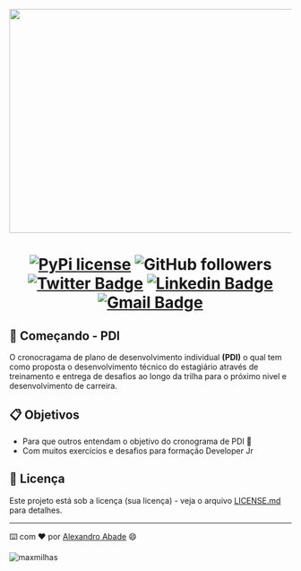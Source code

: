 <p align = "center">
  <img src="https://user-images.githubusercontent.com/5865711/146083004-206f6351-afd2-4a25-8cbf-8dbf27829082.jpeg" data-canonical-src="https://gyazo.com    /eb5c5741b6a9a16c692170a41a49c858.png" width="600" height="400" />

<h1 align="center">
  
[![PyPi license](https://badgen.net/pypi/license/pip/)](https://pypi.com/project/pip/)
![GitHub followers](https://img.shields.io/github/followers/alexandroabade?logo=GitHub)  
[![Twitter Badge](https://img.shields.io/badge/-@alexandroabade-6633cc?style=flat-square&labelColor=6633cc&logo=twitter&logoColor=white&link=https://twitter.com/alexandroabade)](https://twitter.com/alexandroabade) 
[![Linkedin Badge](https://img.shields.io/badge/-alexandro%20abade-6633cc?style=flat-square&logo=Linkedin&logoColor=white&link=https://www.linkedin.com/in/alexandroabade/)](https://www.linkedin.com/in/alexandroabade/) 
[![Gmail Badge](https://img.shields.io/badge/-alexandroabade@gmail.com-6633cc?style=flat-square&logo=Gmail&logoColor=white&link=mailto:alexandroabade@gmail.com)](mailto:alexandro.abade@marxmilhas.com.br)
  
</h1>  

## 🚀 Começando - PDI
O cronocragama de plano de desenvolvimento individual **(PDI)** o qual tem como proposta o desenvolvimento técnico do estagiário através de treinamento e entrega de desafios ao longo da trilha para o próximo nivel e desenvolvimento de carreira.


## 📋 Objetivos

* Para que outros entendam o objetivo do cronograma de PDI 📢
* Com muitos exercícios e desafios para formação Developer Jr   

## 📄 Licença

Este projeto está sob a licença (sua licença) - veja o arquivo [LICENSE.md](https://github.com/usuario/projeto/licenca) para detalhes.

---
⌨️ com ❤️ por [Alexandro Abade](https://gist.github.com/alexandroabade) :smile:

![maxmilhas](https://user-images.githubusercontent.com/5865711/146054213-78403e76-64c4-45de-8d16-48ba53d22ec5.png)
